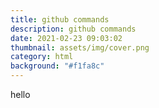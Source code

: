 ```yaml
---
title: github commands
description: github commands
date: 2021-02-23 09:03:02
thumbnail: assets/img/cover.png
category: html
background: "#f1fa8c"
---
```

hello